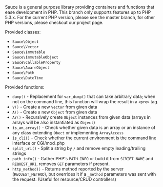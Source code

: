 Sauce is a general purpose library providing containers and functions
that ease development in PHP. This branch only supports features up to
PHP 5.3.x. For the current PHP version, please see the master branch,
for other PHP versions, please checkout our project page.

Provided classes:

* `Sauce\Object`
* `Sauce\Vector`
* `Sauce\Immutable`
* `Sauce\ImmutableObject`
* `Sauce\CallableProperty`
* `Sauce\AwareObject`
* `Sauce\Path`
* `Sauce\DateTime`

Provided functions:

* `dump()` - Replacement for `var_dump()` that can take arbitrary data; when not on the command line, this function will wrap the result in a `<pre>` tag.
* `V()` - Create a new `Vector` from given data
* `A()` - Create a new `Object` from given data
* `Ar()` - Recursively create `Object` instances from given data (arrays in arrays will be also instantiated as `Object`)
* `is_an_array()` - Check whether given data is an array or an instance of any class extending `Obect` or implementing `ArrayAccess` 
* `is_cli()` - Check whether the current environment is the command line interface or CGI/mod\_php
* `split_uri()` - Split a string by `/` and remove empty leading/trailing strings
* `path_info()` - Gather PHP's `PATH_INFO` or build it from `SCRIPT_NAME` and `REQUEST_URI`, removes `GET` parameters if present.
* `http_method()` - Returns method reported by the server (`REQUEST_METHOD`), but overrides it if a `_method` parameters was sent with the request. (Useful for resource/CRUD controllers)
